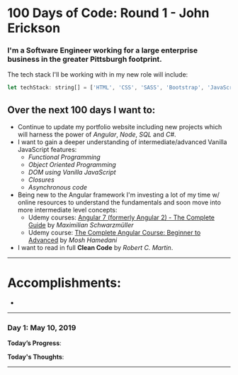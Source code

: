 # 100 Days of Code: Round 1 - John Erickson
### I'm a Software Engineer working for a large enterprise business in the greater Pittsburgh footprint. 

The tech stack I'll be working with in my new role will include:
```javascript
let techStack: string[] = ['HTML', 'CSS', 'SASS', 'Bootstrap', 'JavaScript', 'jQuery', 'TypeScript', 'Angular', 'C#'];
```

## Over the next 100 days I want to:
- Continue to update my portfolio website including new projects which will harness the power of *Angular*, *Node*, *SQL* and *C#*. 
- I want to gain a deeper understanding of intermediate/advanced Vanilla JavaScript features: 
	- *Functional Programming*
	- *Object Oriented Programming*
	- *DOM using Vanilla JavaScript*
	- *Closures*
	- *Asynchronous code*
- Being new to the Angular framework I'm investing a lot of my time w/ online resources to understand the fundamentals and soon move into more intermediate level concepts:
  - Udemy courses: [Angular 7 (formerly Angular 2) - The Complete Guide](https://www.udemy.com/the-complete-guide-to-angular-2/) by *Maximilian Schwarzmüller*
  - Udemy course: [The Complete Angular Course: Beginner to Advanced](https://www.udemy.com/the-complete-angular-master-class/) by *Mosh Hamedani*
- I want to read in full **Clean Code** by *Robert C. Martin*.

---

# Accomplishments:
- 

---

### Day 1: May 10, 2019
**Today’s Progress**:

**Today's Thoughts**:

---
